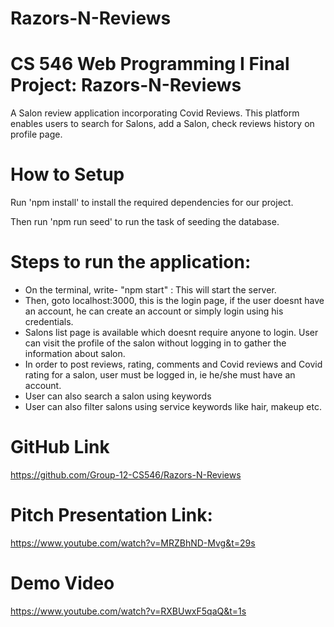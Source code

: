 # Razors-N-Reviews
# CS 546 Web Programming I Final Project: Razors-N-Reviews
A Salon review application incorporating Covid Reviews.
This platform enables users to search for Salons, add a Salon, check reviews history on profile page.

# How to Setup
Run 'npm install' to install the required dependencies for our project.

Then run 'npm run seed' to run the task of seeding the database.

# Steps to run the application:
* On the terminal, write- "npm start" : This will start the server. 
* Then, goto localhost:3000, this is the login page, if the user doesnt have an account, he can create an account or simply login using his credentials.
* Salons list page is available which doesnt require anyone to login. User can visit the profile of the salon without logging in to gather the information about salon. 
* In order to post reviews, rating, comments and Covid reviews and Covid rating for a salon, user must be logged in, ie he/she must have an account. 
* User can also search a salon using keywords
* User can also filter salons using service keywords like hair, makeup etc.


# GitHub Link
https://github.com/Group-12-CS546/Razors-N-Reviews

# Pitch Presentation Link:
https://www.youtube.com/watch?v=MRZBhND-Mvg&t=29s

# Demo Video
https://www.youtube.com/watch?v=RXBUwxF5qaQ&t=1s
